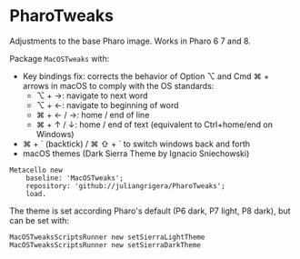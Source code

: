 # PharoTweaks
Adjustments to the base Pharo image. Works in Pharo 6 7 and 8.

Package `MacOSTweaks` with:

- Key bindings fix: corrects the behavior of Option ⌥ and Cmd ⌘ + arrows in macOS to comply with the OS standards:
	- ⌥ + →: navigate to next word
	- ⌥ + ←: navigate to beginning of word
	- ⌘ + ← / →: home / end of line
	- ⌘ +  ↑ / ↓: home / end of text (equivalent to Ctrl+home/end on Windows)
- ⌘ + \` (backtick) /  ⌘ ⇧ + \` to switch windows back and forth
- macOS themes (Dark Sierra Theme by Ignacio Sniechowski)

```smalltalk
Metacello new
	baseline: 'MacOSTweaks';
	repository: 'github://juliangrigera/PharoTweaks';
	load.
```
The theme is set according Pharo's default (P6 dark, P7 light, P8 dark), but can be set with:
```smalltalk
MacOSTweaksScriptsRunner new setSierraLightTheme
MacOSTweaksScriptsRunner new setSierraDarkTheme
```
